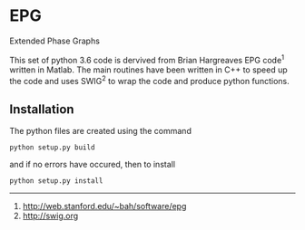 # EPG
Extended Phase Graphs

This set of python 3.6 code is dervived from Brian Hargreaves EPG code<sup>1</sup> written in Matlab. The main routines have been written in C++ to speed up the code and uses SWIG<sup>2</sup> to wrap the code and produce python functions. 

## Installation

The python files are created using the command 

```python setup.py build```

and if no errors have occured, then to install

```python setup.py install```


---

1. http://web.stanford.edu/~bah/software/epg
2. http://swig.org
